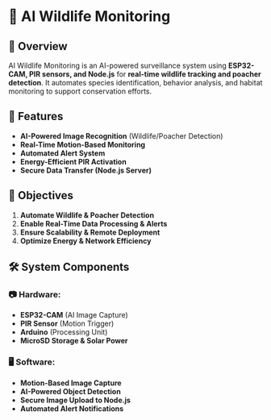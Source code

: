 # 🦉 AI Wildlife Monitoring

## 📌 Overview
AI Wildlife Monitoring is an AI-powered surveillance system using **ESP32-CAM, PIR sensors, and Node.js** for **real-time wildlife tracking and poacher detection**. It automates species identification, behavior analysis, and habitat monitoring to support conservation efforts.

## 🚀 Features
- **AI-Powered Image Recognition** (Wildlife/Poacher Detection)
- **Real-Time Motion-Based Monitoring**
- **Automated Alert System**
- **Energy-Efficient PIR Activation**
- **Secure Data Transfer (Node.js Server)**

## 🎯 Objectives
1. **Automate Wildlife & Poacher Detection**
2. **Enable Real-Time Data Processing & Alerts**
3. **Ensure Scalability & Remote Deployment**
4. **Optimize Energy & Network Efficiency**

## 🛠️ System Components

### 📷 Hardware:
- **ESP32-CAM** (AI Image Capture)
- **PIR Sensor** (Motion Trigger)
- **Arduino** (Processing Unit)
- **MicroSD Storage & Solar Power**

### 🖥️ Software:
- **Motion-Based Image Capture**
- **AI-Powered Object Detection**
- **Secure Image Upload to Node.js**
- **Automated Alert Notifications**




